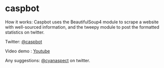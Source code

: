 # caspbot

How it works: Caspbot uses the BeautifulSoup4 module to scrape a website with well-sourced information, and the tweepy module to post the formatted statistics on twitter.

Twitter: [@caspbot](https://twitter.com/caspbot)

Video demo : [Youtube](https://www.youtube.com/watch?v=yXnykgRm15I)



Any suggestions: [@cyanaspect](https://twitter.com/kelvinou01) on twitter.
